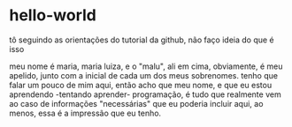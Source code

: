 # hello-world
  tô seguindo as orientações do tutorial da github, não faço ideia do que é isso

  meu nome é maria, maria luiza, e o "malu", ali em cima, obviamente, é meu apelido, junto com a inicial de cada um dos meus sobrenomes.
  tenho que falar um pouco de mim aqui, então acho que meu nome, e que eu estou aprendendo -tentando aprender- programação, é tudo que realmente vem ao caso de informações "necessárias" que eu poderia incluir aqui, ao menos, essa é a impressão que eu tenho.
